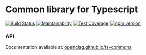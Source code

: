 # Common library for Typescript 

[![Build Status](https://travis-ci.org/OpenCIAg/ts-commons.svg?branch=master)](https://travis-ci.org/OpenCIAg/ts-commons)
[![Maintainability](https://api.codeclimate.com/v1/badges/b695f928499a34e1f7ae/maintainability)](https://codeclimate.com/github/OpenCIAg/ts-commons/maintainability)
[![Test Coverage](https://api.codeclimate.com/v1/badges/b695f928499a34e1f7ae/test_coverage)](https://codeclimate.com/github/OpenCIAg/ts-commons/test_coverage)
[![npm version](https://badge.fury.io/js/%40ciag%2Fcommons.svg)](https://badge.fury.io/js/%40ciag%2Fcommons)


### API

Documentation available at: [openciag.github.io/ts-commons](https://openciag.github.io/ts-commons/classes/ObjectUtils.html)

